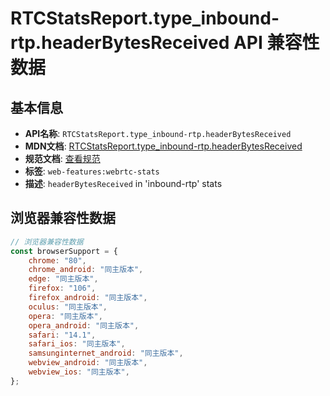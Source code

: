 # RTCStatsReport.type_inbound-rtp.headerBytesReceived API 兼容性数据

## 基本信息

- **API名称**: `RTCStatsReport.type_inbound-rtp.headerBytesReceived`
- **MDN文档**: [RTCStatsReport.type_inbound-rtp.headerBytesReceived](https://developer.mozilla.org/docs/Web/API/RTCInboundRtpStreamStats/headerBytesReceived)
- **规范文档**: [查看规范](https://w3c.github.io/webrtc-stats/#dom-rtcinboundrtpstreamstats-headerbytesreceived)
- **标签**: `web-features:webrtc-stats`
- **描述**: `headerBytesReceived` in 'inbound-rtp' stats

## 浏览器兼容性数据

```javascript
// 浏览器兼容性数据
const browserSupport = {
    chrome: "80",
    chrome_android: "同主版本",
    edge: "同主版本",
    firefox: "106",
    firefox_android: "同主版本",
    oculus: "同主版本",
    opera: "同主版本",
    opera_android: "同主版本",
    safari: "14.1",
    safari_ios: "同主版本",
    samsunginternet_android: "同主版本",
    webview_android: "同主版本",
    webview_ios: "同主版本",
};

```

